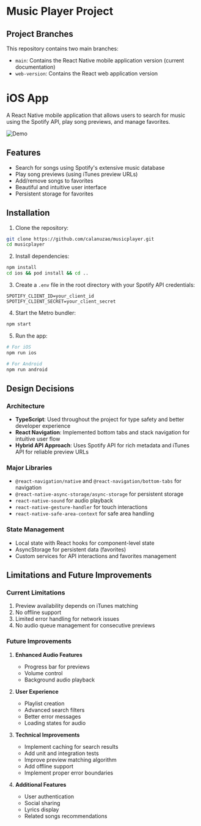 # Music Player Project
## Project Branches

This repository contains two main branches:
- `main`: Contains the React Native mobile application version (current documentation)
- `web-version`: Contains the React web application version 

# iOS App

A React Native mobile application that allows users to search for music using the Spotify API, play song previews, and manage favorites.

![Demo](demo.gif)

## Features

- Search for songs using Spotify's extensive music database
- Play song previews (using iTunes preview URLs)
- Add/remove songs to favorites
- Beautiful and intuitive user interface
- Persistent storage for favorites

## Installation

1. Clone the repository:
```bash
git clone https://github.com/calanuzao/musicplayer.git
cd musicplayer
```

2. Install dependencies:
```bash
npm install
cd ios && pod install && cd ..
```

3. Create a `.env` file in the root directory with your Spotify API credentials:
```
SPOTIFY_CLIENT_ID=your_client_id
SPOTIFY_CLIENT_SECRET=your_client_secret
```

4. Start the Metro bundler:
```bash
npm start
```

5. Run the app:
```bash
# For iOS
npm run ios

# For Android
npm run android
```

## Design Decisions

### Architecture
- **TypeScript**: Used throughout the project for type safety and better developer experience
- **React Navigation**: Implemented bottom tabs and stack navigation for intuitive user flow
- **Hybrid API Approach**: Uses Spotify API for rich metadata and iTunes API for reliable preview URLs

### Major Libraries
- `@react-navigation/native` and `@react-navigation/bottom-tabs` for navigation
- `@react-native-async-storage/async-storage` for persistent storage
- `react-native-sound` for audio playback
- `react-native-gesture-handler` for touch interactions
- `react-native-safe-area-context` for safe area handling

### State Management
- Local state with React hooks for component-level state
- AsyncStorage for persistent data (favorites)
- Custom services for API interactions and favorites management

## Limitations and Future Improvements

### Current Limitations
1. Preview availability depends on iTunes matching
2. No offline support
3. Limited error handling for network issues
4. No audio queue management for consecutive previews

### Future Improvements
1. **Enhanced Audio Features**
   - Progress bar for previews
   - Volume control
   - Background audio playback

2. **User Experience**
   - Playlist creation
   - Advanced search filters
   - Better error messages
   - Loading states for audio

3. **Technical Improvements**
   - Implement caching for search results
   - Add unit and integration tests
   - Improve preview matching algorithm
   - Add offline support
   - Implement proper error boundaries

4. **Additional Features**
   - User authentication
   - Social sharing
   - Lyrics display
   - Related songs recommendations
